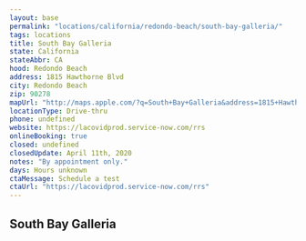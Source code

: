 ```yaml
---
layout: base
permalink: "locations/california/redondo-beach/south-bay-galleria/"
tags: locations
title: South Bay Galleria
state: California
stateAbbr: CA
hood: Redondo Beach
address: 1815 Hawthorne Blvd
city: Redondo Beach
zip: 90278
mapUrl: "http://maps.apple.com/?q=South+Bay+Galleria&address=1815+Hawthorne+Blvd,Redondo+Beach,California,90278"
locationType: Drive-thru
phone: undefined
website: https://lacovidprod.service-now.com/rrs
onlineBooking: true
closed: undefined
closedUpdate: April 11th, 2020
notes: "By appointment only."
days: Hours unknown
ctaMessage: Schedule a test
ctaUrl: "https://lacovidprod.service-now.com/rrs"
---
```

## South Bay Galleria